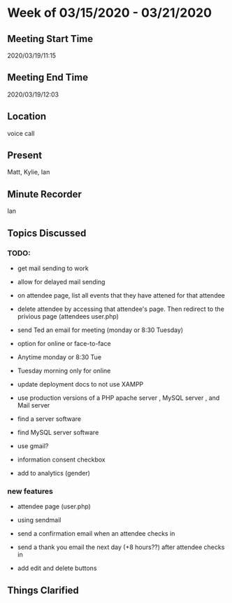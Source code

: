 # Week of 03/15/2020 - 03/21/2020

## Meeting Start Time

2020/03/19/11:15

## Meeting End Time

2020/03/19/12:03

## Location

voice call

## Present

Matt, Kylie, Ian

## Minute Recorder

Ian

## Topics Discussed

### TODO:

- get mail sending to work

- allow for delayed mail sending

- on attendee page, list all events that they have attened for that attendee

- delete attendee by accessing that attendee's page. Then redirect to the privious page (attendees user.php)

- send Ted an email for meeting (monday or 8:30 Tuesday)

 - option for online or face-to-face
 
 - Anytime monday or 8:30 Tue
 
 - Tuesday morning only for online
 
- update deployment docs to not use XAMPP

 - use production versions of a PHP apache server , MySQL server , and Mail server 
 
 - find a server software
 
 - find MySQL server software
 
 - use gmail?
 
- information consent checkbox

- add to analytics (gender)
 
### new features

 - attendee page (user.php)
 
 - using sendmail
 
 
  - send a confirmation email when an attendee checks in

- send a thank you email the next day (+8 hours??) after attendee checks in

- add edit and delete buttons


## Things Clarified
